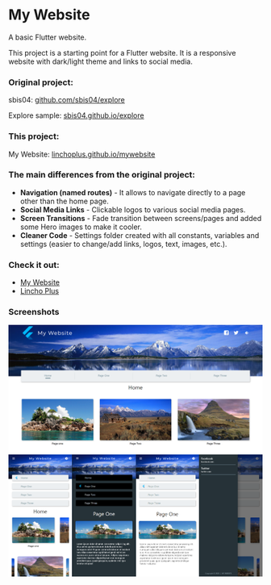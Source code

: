 # My Website

A basic Flutter website.

This project is a starting point for a Flutter website.
It is a responsive website with dark/light theme and links to social media.


### Original project:

sbis04: [github.com/sbis04/explore](https://github.com/sbis04/explore)

Explore sample: [sbis04.github.io/explore](https://sbis04.github.io/explore)


### This project:

My Website: [linchoplus.github.io/mywebsite](https://linchoplus.github.io/mywebsite)


### The main differences from the original project:

- **Navigation (named routes)** - It allows to navigate directly to a page other than the home page.
- **Social Media Links** - Clickable logos to various social media pages.
- **Screen Transitions** - Fade transition between screens/pages and added some Hero images to make it cooler.
- **Cleaner Code** - Settings folder created with all constants, variables and settings (easier to change/add links, logos, text, images, etc.).


### Check it out:

- [My Website](https://linchoplus.github.io/mywebsite)
- [Lincho Plus](https://linchoplus.com)


### Screenshots
![Screenshot](my_website1.png)
![Screenshot](my_website2.png)
